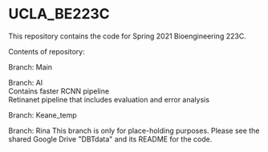 # UCLA_BE223C
This repository contains the code for Spring 2021 Bioengineering 223C. 

Contents of repository:



Branch: Main




Branch: Al\
  Contains faster RCNN pipeline\
  Retinanet pipeline that includes evaluation and error analysis


Branch: Keane_temp


Branch: Rina
This branch is only for place-holding purposes. Please see the shared Google Drive "DBTdata" and its README for the code.
